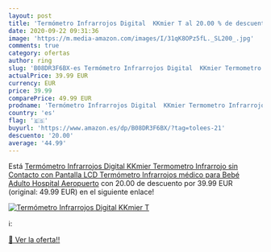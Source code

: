 ```yaml
---
layout: post
title: 'Termómetro Infrarrojos Digital  KKmier T al 20.00 % de descuento'
date: 2020-09-22 09:31:36
image: 'https://m.media-amazon.com/images/I/31qK8OPz5fL._SL200_.jpg'
comments: true
category: ofertas
author: ring
slug: 'B08DR3F6BX-es Termómetro Infrarrojos Digital  KKmier Termometro Infrarrojo sin Contacto con Pantalla LCD Termómetro Infrarrojos médico para Bebé  Adulto  Hospital  Aeropuerto'
actualPrice: 39.99 EUR
currency: EUR
price: 39.99
comparePrice: 49.99 EUR
prodname: 'Termómetro Infrarrojos Digital  KKmier Termometro Infrarrojo sin Contacto con Pantalla LCD Termómetro Infrarrojos médico para Bebé  Adulto  Hospital  Aeropuerto'
country: 'es'
flag: '🇪🇸'
buyurl: 'https://www.amazon.es/dp/B08DR3F6BX/?tag=tolees-21'
descuento: '20.00'
average: '44.99'
---
```


Está [Termómetro Infrarrojos Digital  KKmier Termometro Infrarrojo sin Contacto con Pantalla LCD Termómetro Infrarrojos médico para Bebé  Adulto  Hospital  Aeropuerto](https://www.amazon.es/dp/B08DR3F6BX/?tag=tolees-21) con 20.00 de descuento por 39.99 EUR (original: 49.99 EUR) en el siguiente enlace!

[![Termómetro Infrarrojos Digital  KKmier T](https://m.media-amazon.com/images/I/31qK8OPz5fL._SL200_.jpg)](https://www.amazon.es/dp/B08DR3F6BX/?tag=tolees-21)

ℹ️:


[🛒 Ver la oferta!!](https://www.amazon.es/dp/B08DR3F6BX/?tag=tolees-21)

